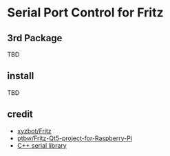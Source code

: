 Serial Port Control for Fritz
=============================
3rd Package
-----------
TBD

install
-------
TBD

credit
------
- [xyzbot/Fritz](https://github.com/xyzbot/Fritz)
- [ptbw/Fritz-Qt5-project-for-Raspberry-Pi](https://github.com/ptbw/Fritz-Qt5-project-for-Raspberry-Pi)
- [C++ serial library](https://github.com/wjwwood/serial)